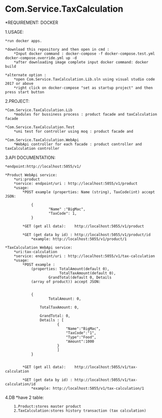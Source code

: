 # Com.Service.TaxCalculation

*REQUIREMENT: DOCKER


1.USAGE:

	*run docker apps.
	
	*download this repository and then open in cmd :
		*Input docker command : docker-compose -f docker-compose.test.yml docker-compose.override.yml up -d
		*after downloading image complete input docker command: docker build

	*alternate option : 
		*open Com.Service.TaxCalculation.Lib.sln using visual studio code 2017 or above
		*right click on docker-compose "set as startup project" and then press start button
				



2.PROJECT:

	*Com.Service.TaxCalculation.Lib
		*modules for bussiness process : product facade and taxCalculation facade

	*Com.Service.TaxCalculation.Test
		*uni test for controller using moq : product facade and 

	*Com.Service.TaxCalculation.WebApi
		*WebApi controller for each facade : product controller and taxCalculation controller


3.API DOCUMENTATION:

	*endpoint:http://localhost:5055/v1/
	
	*Product WebApi service:
		*uri:product
		*service: endpoint/uri : http://localhost:5055/v1/product
		*usage:  
			*POST example (properties: Name (string), TaxCode(int) accept JSON:
			
				{
			        	"Name" :"BigMac",
       					"TaxCode": 1,       				
				}

			*GET (get all data): 	http://localhost:5055/v1/product

			*GET (get data by id) : http://localhost:5055/v1/product/id
				*example: http://localhost:5055/v1/product/1

	*TaxCalculation WebApi service:
		*uri:tax-calculation
		*service: endpoint/uri : http://localhost:5055/v1/tax-calculation
		*usage:  
			*POST example :
				(properties: TotalAmount(default 0), 
				             TotalTaxAmount(default 0),
						GrandTotal(default 0, Details 
				(array of product)) accept JSON:

			
				{
      					TotalAmount: 0,
      
					TotalTaxAmount: 0,
      
					GrandTotal: 0,
					Details : [
							{
								"Name":"BigMac",
								"TaxCode":"1",
								"Type":"Food",
								"Amount":1000
							}
						 	]    				
				}


			*GET (get all data): 	http://localhost:5055/v1/tax-calculation

			*GET (get data by id) : http://localhost:5055/v1/tax-calculation/id
				*example: http://localhost:5055/v1/tax-calculation/1

4.DB
	*have 2 table:
	
		1.Product:stores master product
		2.TaxCalculation:stores history transaction (tax calculation)
